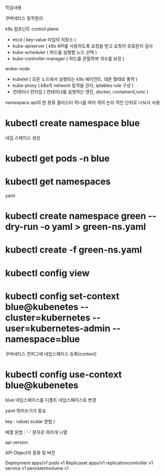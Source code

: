 학습내용


쿠버네티스 동작원리

k8s 컴포넌트
control plane
- etcd ( key-value 타입의 저장소 )
- kube-apiserver ( k8s API를 사용하도록 요청을 받고 요청이 유효한지 검사
- kube-scheduler ( 파드를 실행할 노드 선택 )
- kube-controller-manager ( 파드를 관잘하며 개수를 보장 )

woker node 
- kubelet ( 모든 노드에서 실행되는 k9s 에이전트, 데몬 형태로 통작 )
- kube-proxy ( k8s의 network 동작을 관리, iptables rule 구성 )
- 컨테이너 런타임 ( 컨테이너를 실행하는 엔진, docker, containerd,runc )
   
namespace
api의 한 종류
클러스터 하나를 여러 개의 논리 적인 단위로 나눠서 사용

# kubectl create namespace blue

네임 스페이스 생성

# kubectl get pods -n blue

# kubectl get namespaces

yaml
# kubectl create namespace green --dry-run -o yaml > green-ns.yaml

# kubectl create -f green-ns.yaml

# kubectl config view

# kubectl config set-context blue@kubenetes --cluster=kubernetes --user=kubernetes-admin --namespace=blue
쿠버네티스 컨피그에 네임스페이스 등록(context)

# kubectl config use-context blue@kubenetes
blue 네임스페이스를 디폴트 네임스페이스로 변경

yaml
뛰어쓰기가 중요

key : value( scalar 문법 )

배열 문법 : '-' 문자로 여러개 나열

api version

API Object의 종류 및 버전

Deployment	apps/v1
pods		v1
Replicaset	apps/v1
replicationcontroller v1
service		v1
persistentvolume v1

